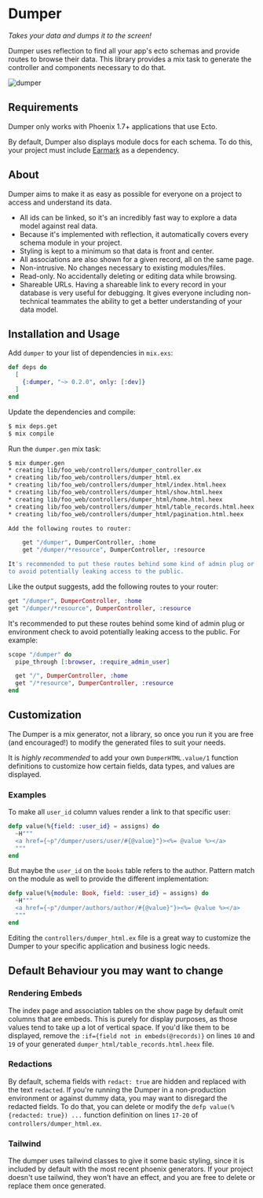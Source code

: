 # Dumper

_Takes your data and dumps it to the screen!_

Dumper uses reflection to find all your app's ecto schemas and provide routes
to browse their data.  This library provides a mix task to generate the
controller and components necessary to do that.

![dumper](assets/dumper.gif)


## Requirements

Dumper only works with Phoenix 1.7+ applications that use Ecto.

By default, Dumper also displays module docs for each schema.  To do this, your project must include [Earmark](https://hexdocs.pm/earmark/Earmark.html) as a dependency.


## About

Dumper aims to make it as easy as possible for everyone on a project to access and understand its data.

- All ids can be linked, so it's an incredibly fast way to explore a data model against real data.
- Because it's implemented with reflection, it automatically covers every schema module in your project.
- Styling is kept to a minimum so that data is front and center.
- All associations are also shown for a given record, all on the same page.
- Non-intrusive. No changes necessary to existing modules/files.
- Read-only.  No accidentally deleting or editing data while browsing.
- Shareable URLs. Having a shareable link to every record in your database is very useful for debugging. It gives everyone including non-technical teammates the ability to get a better understanding of your data model.


## Installation and Usage

Add `dumper` to your list of dependencies in `mix.exs`:

```elixir
def deps do
  [
    {:dumper, "~> 0.2.0", only: [:dev]}
  ]
end
```

Update the dependencies and compile:
```sh
$ mix deps.get
$ mix compile
```

Run the `dumper.gen` mix task:

```sh
$ mix dumper.gen
* creating lib/foo_web/controllers/dumper_controller.ex
* creating lib/foo_web/controllers/dumper_html.ex
* creating lib/foo_web/controllers/dumper_html/index.html.heex
* creating lib/foo_web/controllers/dumper_html/show.html.heex
* creating lib/foo_web/controllers/dumper_html/home.html.heex
* creating lib/foo_web/controllers/dumper_html/table_records.html.heex
* creating lib/foo_web/controllers/dumper_html/pagination.html.heex

Add the following routes to router:

    get "/dumper", DumperController, :home
    get "/dumper/*resource", DumperController, :resource

It's recommended to put these routes behind some kind of admin plug or environment check
to avoid potentially leaking access to the public.
```

Like the output suggests, add the following routes to your router:

``` elixir
get "/dumper", DumperController, :home
get "/dumper/*resource", DumperController, :resource
```

It's recommended to put these routes behind some kind of admin plug or environment check to avoid potentially leaking access to the public.  For example:

``` elixir
scope "/dumper" do
  pipe_through [:browser, :require_admin_user]

  get "/", DumperController, :home
  get "/*resource", DumperController, :resource
end
```


## Customization

The Dumper is a mix generator, not a library, so once you run it you are free (and encouraged!) to modify the generated files to suit your needs.

It is *highly recommended* to add your own `DumperHTML.value/1` function definitions to customize how certain fields, data types, and values are displayed.

### Examples

To make all `user_id` column values render a link to that specific user:
``` elixir
defp value(%{field: :user_id} = assigns) do
  ~H"""
  <a href={~p"/dumper/users/user/#{@value}"}><%= @value %></a>
  """
end
```

But maybe the `user_id` on the `books` table refers to the author.  Pattern match on the module as well to provide the different implementation:
``` elixir
defp value(%{module: Book, field: :user_id} = assigns) do
  ~H"""
  <a href={~p"/dumper/authors/author/#{@value}"}><%= @value %></a>
  """
end
```

Editing the `controllers/dumper_html.ex` file is a great way to customize the Dumper to your specific application and business logic needs.


## Default Behaviour you may want to change

### Rendering Embeds
The index page and association tables on the show page by default omit columns that are embeds.  This is purely for display purposes, as those values tend to take up a lot of vertical space.  If you'd like them to be displayed, remove the `:if={field not in embeds(@records)}` on lines `10` and `19` of your generated `dumper_html/table_records.html.heex` file.

### Redactions
By default, schema fields with `redact: true` are hidden and replaced with the text `redacted`.  If you're running the Dumper in a non-production environment or against dummy data, you may want to disregard the redacted fields.  To do that, you can delete or modify the `defp value(%{redacted: true}) ...` function definition on lines `17-20` of `controllers/dumper_html.ex`.

### Tailwind
The dumper uses tailwind classes to give it some basic styling, since it is included by default with the most recent phoenix generators.  If your project doesn't use tailwind, they won't have an effect, and you are free to delete or replace them once generated.
